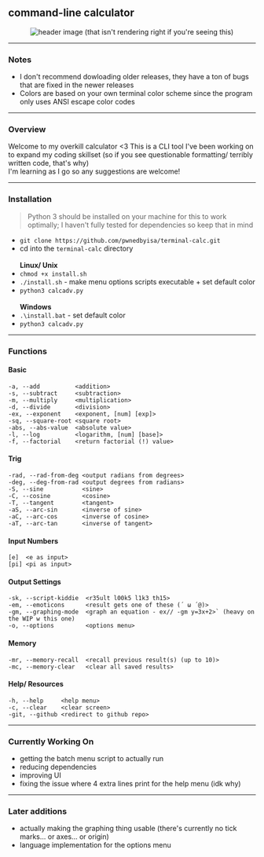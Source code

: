 ## command-line calculator 

<p align="center">
 <img src="https://github.com/pwnedbyisa/terminal-calc/assets/138353745/02b31278-b606-44f7-87e7-032a08f3a823" alt="header image (that isn't rendering right if you're seeing this)"/>
</p>

___
### Notes
- I don't recommend dowloading older releases, they have a ton of bugs that are fixed in the newer releases
- Colors are based on your own terminal color scheme since the program only uses ANSI escape color codes

___
### Overview
Welcome to my overkill calculator <3 This is a CLI tool I've been working on to expand my coding skillset (so if you see questionable formatting/ terribly written code, that's why) <br>
I'm learning as I go so any suggestions are welcome!

___
### Installation
> Python 3 should be installed on your machine for this to work optimally; I haven't fully tested for dependencies so keep that in mind
- `git clone https://github.com/pwnedbyisa/terminal-calc.git`
- cd into the `terminal-calc` directory <br> <br>
**Linux/ Unix**
- `chmod +x install.sh` 
- `./install.sh` - make menu options scripts executable + set default color
- `python3 calcadv.py` <br> <br>
**Windows**
- `.\install.bat` - set default color
- `python3 calcadv.py`
___
### Functions
#### Basic
```
-a, --add          <addition>
-s, --subtract     <subtraction>
-m, --multiply     <multiplication>
-d, --divide       <division>
-ex, --exponent    <exponent, [num] [exp]>
-sq, --square-root <square root>
-abs, --abs-value  <absolute value>
-l, --log          <logarithm, [num] [base]>
-f, --factorial    <return factorial (!) value>
```

#### Trig
```
-rad, --rad-from-deg <output radians from degrees>
-deg, --deg-from-rad <output degrees from radians>
-S, --sine           <sine>
-C, --cosine         <cosine>
-T, --tangent        <tangent>
-aS, --arc-sin       <inverse of sine>
-aC, --arc-cos       <inverse of cosine>
-aT, --arc-tan       <inverse of tangent>
```

#### Input Numbers
```
[e]  <e as input>
[pi] <pi as input>
```

#### Output Settings
```
-sk, --script-kiddie  <r35ult l00k5 l1k3 th15>
-em, --emoticons      <result gets one of these (´ ω ´@)>
-gm, --graphing-mode  <graph an equation - ex// -gm y=3x+2>` (heavy on the WIP w this one)
-o, --options         <options menu>
```

#### Memory
```
-mr, --memory-recall  <recall previous result(s) (up to 10)>
-mc, --memory-clear   <clear all saved results>
```

#### Help/ Resources
```
-h, --help     <help menu>
-c, --clear    <clear screen>
-git, --github <redirect to github repo>
```
___
### Currently Working On
 - getting the batch menu script to actually run
 - reducing dependencies
 - improving UI
 - fixing the issue where 4 extra lines print for the help menu (idk why)
___
### Later additions
 - actually making the graphing thing usable (there's currently no tick marks... or axes... or origin)
 - language implementation for the options menu


